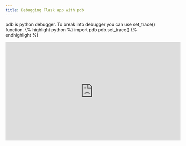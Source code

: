 ```yaml
---
title: Debugging Flask app with pdb
---
```


pdb is python debugger. To break into debugger you can use set_trace() function.
{% highlight python %}
import pdb
pdb.set_trace()
{% endhighlight %}

<iframe width="560" height="315" src="https://www.youtube.com/embed/lOE-UwueSuQ" frameborder="0" allowfullscreen=""></iframe>
